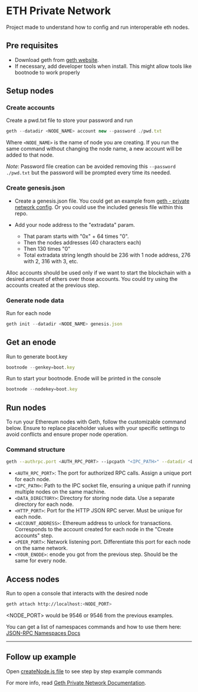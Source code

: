 # ETH Private Network

Project made to understand how to config and run interoperable eth nodes.

## Pre requisites

- Download geth from [geth website](https://geth.ethereum.org/downloads).
- If necessary, add developer tools when install. This might allow tools like bootnode to work properly

## Setup nodes

### Create accounts

Create a pwd.txt file to store your password and run

```js
geth --datadir <NODE_NAME> account new --password ./pwd.txt
```

Where `<NODE_NAME>` is the name of node you are creating. If you run the same command without changing the node name, a new account will be added to that node.

_Note_: Password file creation can be avoided removing this `--password ./pwd.txt` but the password will be prompted every time its needed.

### Create genesis.json

- Create a genesis.json file. You could get an example from [geth - private network config](https://geth.ethereum.org/docs/fundamentals/private-network). Or you could use the included genesis file within this repo.

- Add your node address to the "extradata" param.
  - That param starts with "0x" + 64 times "0".
  - Then the nodes addresses (40 characters each)
  - Then 130 times "0"
  - Total extradata string length should be 236 with 1 node address, 276 with 2, 316 with 3, etc.

Alloc accounts should be used only if we want to start the blockchain with a desired amount of ethers over those accounts. You could try using the accounts created at the previous step.

### Generate node data

Run for each node

```js
geth init --datadir <NODE_NAME> genesis.json
```

## Get an enode

Run to generate boot.key

```js
bootnode --genkey=boot.key
```

Run to start your bootnode. Enode will be printed in the console

```js
bootnode --nodekey=boot.key
```

## Run nodes

To run your Ethereum nodes with Geth, follow the customizable command below. Ensure to replace placeholder values with your specific settings to avoid conflicts and ensure proper node operation.

### Command structure

```bash
geth --authrpc.port <AUTH_RPC_PORT> --ipcpath "<IPC_PATH>" --datadir <DATA_DIRECTORY> --syncmode full --http --http.api admin,eth,miner,net,personal --http.port <HTTP_PORT> --allow-insecure-unlock --unlock "<ACCOUNT_ADDRESS>" --password pwd.txt --port <PEER_PORT> --bootnodes <YOUR_ENODE>
```

- `<AUTH_RPC_PORT>`: The port for authorized RPC calls. Assign a unique port for each node.
- `<IPC_PATH>`: Path to the IPC socket file, ensuring a unique path if running multiple nodes on the same machine.
- `<DATA_DIRECTORY>`: Directory for storing node data. Use a separate directory for each node.
- `<HTTP_PORT>`: Port for the HTTP JSON RPC server. Must be unique for each node.
- `<ACCOUNT_ADDRESS>`: Ethereum address to unlock for transactions. Corresponds to the account created for each node in the "Create accounts" step.
- `<PEER_PORT>`: Network listening port. Differentiate this port for each node on the same network.
- `<YOUR_ENODE>`: enode you got from the previous step. Should be the same for every node.

## Access nodes

Run to open a console that interacts with the desired node

```bash
geth attach http://localhost:<NODE_PORT>
```

<NODE_PORT> would be 9546 or 9546 from the previous examples.

You can get a list of namespaces commands and how to use them here: [JSON-RPC Namespaces Docs](https://geth.ethereum.org/docs/interacting-with-geth/rpc)

---
## Follow up example

Open [createNode.js file](./createNode.js) to see step by step example commands

For more info, read [Geth Private Network Documentation](https://geth.ethereum.org/docs/fundamentals/private-network).
